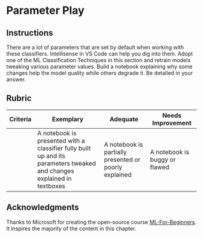 # Parameter Play

## Instructions

There are a lot of parameters that are set by default when working with these classifiers. Intellisense in VS Code can help you dig into them. Adopt one of the ML Classification Techniques in this section and retrain models tweaking various parameter values. Build a notebook explaining why some changes help the model quality while others degrade it. Be detailed in your answer.

## Rubric

| Criteria | Exemplary                                                                                                              | Adequate                                              | Needs Improvement             |
| -------- | ---------------------------------------------------------------------------------------------------------------------- | ----------------------------------------------------- | ----------------------------- |
|          | A notebook is presented with a classifier fully built up and its parameters tweaked and changes explained in textboxes | A notebook is partially presented or poorly explained | A notebook is buggy or flawed |

## Acknowledgments

Thanks to Microsoft for creating the open-source course [ML-For-Beginners](https://github.com/microsoft/ML-For-Beginners). It inspires the majority of the content in this chapter.